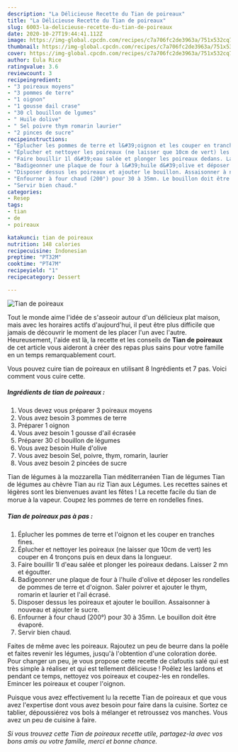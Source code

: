 ```yaml
---
description: "La Délicieuse Recette du Tian de poireaux"
title: "La Délicieuse Recette du Tian de poireaux"
slug: 6003-la-delicieuse-recette-du-tian-de-poireaux
date: 2020-10-27T19:44:41.112Z
image: https://img-global.cpcdn.com/recipes/c7a706fc2de3963a/751x532cq70/tian-de-poireaux-photo-principale-de-la-recette.jpg
thumbnail: https://img-global.cpcdn.com/recipes/c7a706fc2de3963a/751x532cq70/tian-de-poireaux-photo-principale-de-la-recette.jpg
cover: https://img-global.cpcdn.com/recipes/c7a706fc2de3963a/751x532cq70/tian-de-poireaux-photo-principale-de-la-recette.jpg
author: Eula Rice
ratingvalue: 3.6
reviewcount: 3
recipeingredient:
- "3 poireaux moyens"
- "3 pommes de terre"
- "1 oignon"
- "1 gousse dail crase"
- "30 cl bouillon de lgumes"
- " Huile dolive"
- " Sel poivre thym romarin laurier"
- "2 pinces de sucre"
recipeinstructions:
- "Éplucher les pommes de terre et l&#39;oignon et les couper en tranches fines."
- "Éplucher et nettoyer les poireaux (ne laisser que 10cm de vert) les couper en 4 tronçons puis en deux dans la longueur."
- "Faire bouillir 1l d&#39;eau salée et plonger les poireaux dedans. Laisser 2 mn et égoutter."
- "Badigeonner une plaque de four à l&#39;huile d&#39;olive et déposer les rondelles de pommes de terre et d&#39;oignon. Saler poivrer et ajouter le thym, romarin et laurier et l&#39;ail écrasé."
- "Disposer dessus les poireaux et ajouter le bouillon. Assaisonner à nouveau et ajouter le sucre."
- "Enfourner à four chaud (200°) pour 30 à 35mn. Le bouillon doit être évaporé."
- "Servir bien chaud."
categories:
- Resep
tags:
- tian
- de
- poireaux

katakunci: tian de poireaux 
nutrition: 148 calories
recipecuisine: Indonesian
preptime: "PT32M"
cooktime: "PT47M"
recipeyield: "1"
recipecategory: Dessert

---
```



![Tian de poireaux](https://img-global.cpcdn.com/recipes/c7a706fc2de3963a/751x532cq70/tian-de-poireaux-photo-principale-de-la-recette.jpg)

Tout le monde aime l'idée de s'asseoir autour d'un délicieux plat maison, mais avec les horaires actifs d'aujourd'hui, il peut être plus difficile que jamais de découvrir le moment de les placer l'un avec l'autre. Heureusement, l'aide est là, la recette et les conseils de <strong> Tian de poireaux </strong> de cet article vous aideront à créer des repas plus sains pour votre famille en un temps remarquablement court.

<!--inarticleads1-->

Vous pouvez cuire tian de poireaux en utilisant 8 Ingrédients et 7 pas. Voici comment vous cuire cette.

##### Ingrédients de tian de poireaux :

1. Vous devez vous préparer 3 poireaux moyens
1. Vous avez besoin 3 pommes de terre
1. Préparer 1 oignon
1. Vous avez besoin 1 gousse d&#39;ail écrasée
1. Préparer 30 cl bouillon de légumes
1. Vous avez besoin  Huile d&#39;olive
1. Vous avez besoin  Sel, poivre, thym, romarin, laurier
1. Vous avez besoin 2 pincées de sucre


Tian de légumes à la mozzarella Tian méditerranéen Tian de légumes Tian de légumes au chèvre Tian au riz Tian aux Légumes. Les recettes saines et légères sont les bienvenues avant les fêtes ! La recette facile du tian de morue à la vapeur. Coupez les pommes de terre en rondelles ﬁnes. 

<!--inarticleads2-->

##### Tian de poireaux pas à pas :

1. Éplucher les pommes de terre et l&#39;oignon et les couper en tranches fines.
1. Éplucher et nettoyer les poireaux (ne laisser que 10cm de vert) les couper en 4 tronçons puis en deux dans la longueur.
1. Faire bouillir 1l d&#39;eau salée et plonger les poireaux dedans. Laisser 2 mn et égoutter.
1. Badigeonner une plaque de four à l&#39;huile d&#39;olive et déposer les rondelles de pommes de terre et d&#39;oignon. Saler poivrer et ajouter le thym, romarin et laurier et l&#39;ail écrasé.
1. Disposer dessus les poireaux et ajouter le bouillon. Assaisonner à nouveau et ajouter le sucre.
1. Enfourner à four chaud (200°) pour 30 à 35mn. Le bouillon doit être évaporé.
1. Servir bien chaud.


Faites de même avec les poireaux. Rajoutez un peu de beurre dans la poêle et faites revenir les légumes, jusqu&#39;à l&#39;obtention d&#39;une coloration dorée. Pour changer un peu, je vous propose cette recette de clafoutis salé qui est très simple à réaliser et qui est tellement délicieuse ! Poêlez les lardons et pendant ce temps, nettoyez vos poireaux et coupez-les en rondelles. Emincer les poireaux et couper l&#39;oignon. 

<!--inarticleads1-->

<p>
Puisque vous avez effectivement lu la recette Tian de poireaux et que vous avez l'expertise dont vous avez besoin pour faire dans la cuisine. Sortez ce tablier, dépoussiérez vos bols à mélanger et retroussez vos manches. Vous avez un peu de cuisine à faire.
</p>

<p>
<i>Si vous trouvez cette Tian de poireaux recette utile, partagez-la avec vos bons amis ou votre famille, merci et bonne chance.</i>
</p>
